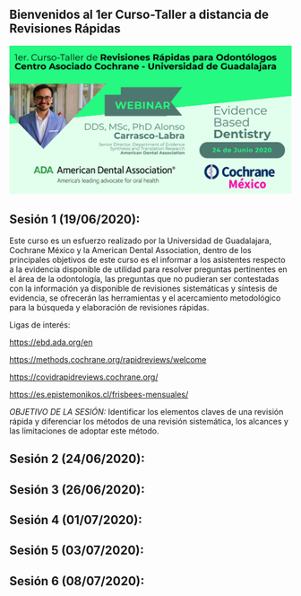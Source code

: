 ## Bienvenidos al 1er Curso-Taller a distancia de Revisiones Rápidas
![Alt Text](Flyer_ADA_CUCS.png)


## Sesión 1 (19/06/2020):

Este curso es un esfuerzo realizado por la Universidad de Guadalajara, Cochrane México y la American Dental Association, dentro de los principales objetivos de este curso es el informar a los asistentes respecto a la evidencia disponible de utilidad para resolver preguntas pertinentes en el área de la odontología, las preguntas que no pudieran ser contestadas con la información ya disponible de revisiones sistemáticas y síntesis de evidencia, se ofrecerán las herramientas y el acercamiento metodológico para la búsqueda y elaboración de revisiones rápidas. 

Ligas de interés: 

https://ebd.ada.org/en 

https://methods.cochrane.org/rapidreviews/welcome 

https://covidrapidreviews.cochrane.org/ 

https://es.epistemonikos.cl/frisbees-mensuales/ 

*OBJETIVO DE LA SESIÓN:* Identificar los elementos claves de una revisión rápida y diferenciar los métodos de una revisión sistemática, los alcances y las limitaciones de adoptar este método. 

## Sesión 2 (24/06/2020):

## Sesión 3 (26/06/2020):

## Sesión 4 (01/07/2020):

## Sesión 5 (03/07/2020):

## Sesión 6 (08/07/2020):
